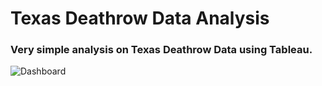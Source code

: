 # Texas Deathrow Data Analysis
### Very simple analysis on Texas Deathrow Data using Tableau.

![Dashboard](https://user-images.githubusercontent.com/62320593/120254039-e632d880-c256-11eb-91a1-8480fd197362.png)
